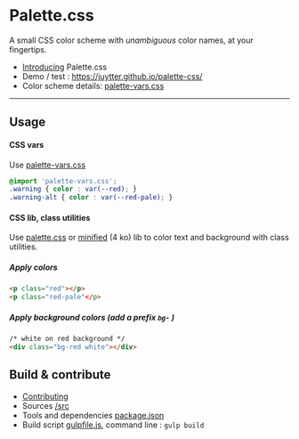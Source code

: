 # Palette.css

A small CSS color scheme with *unambiguous* color names, at your fingertips.

-  [Introducing](https://juytter.github.io/palette-css/indroducing.html) Palette.css
-  Demo / test :  <https://juytter.github.io/palette-css/>
-  Color scheme details: [palette-vars.css](src/palette-vars.css)

---

## Usage

#### CSS vars

Use [palette-vars.css](css/palette-vars.css)

```css
@import 'palette-vars.css';
.warning { color : var(--red); }
.warning-alt { color : var(--red-pale); }
```

#### CSS lib, class utilities

Use [palette.css](css/palette.css) or [minified](css/min/palette.min.css) (4 ko) lib to color text and background with class utilities.

##### Apply colors

```html
<p class="red"></p>
<p class="red-pale"</p>
```

##### Apply background colors  (add a prefix `bg-` )

```html
/* white on red background */
<div class="bg-red white"></div>
```


## Build & contribute   

- [Contributing](CONTRIBUTING.md)
- Sources [/src](/src)
- Tools and dependencies [package.json](package.json)
- Build script  [gulpfile.js](gulpfile.js),  command line :  `gulp build`
